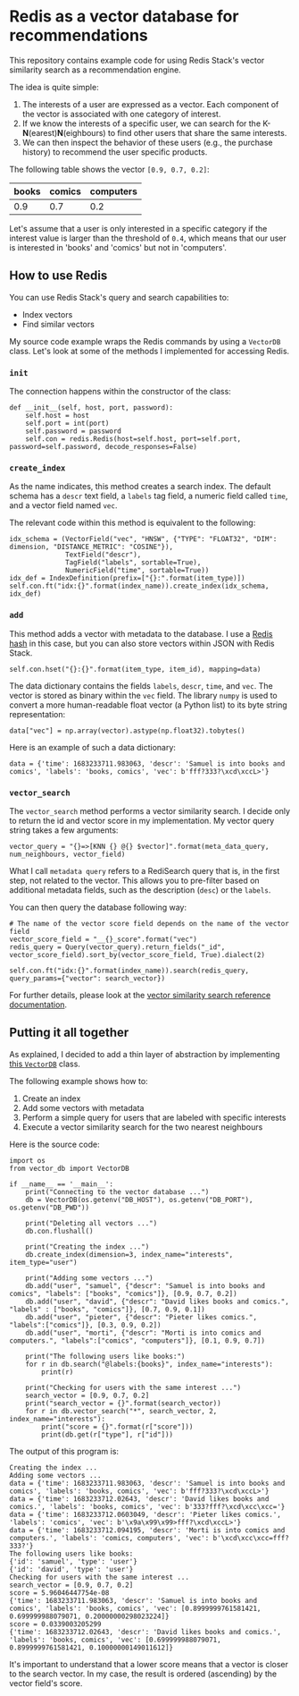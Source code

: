 # Redis as a vector database for recommendations

This repository contains example code for using Redis Stack's vector similarity search as a recommendation engine.

The idea is quite simple:

1. The interests of a user are expressed as a vector. Each component of the vector is associated with one category of interest.
2. If we know the interests of a specific user, we can search for the K-**N**(earest)**N**(eighbours) to find other users that share the same interests.
4. We can then inspect the behavior of these users (e.g., the purchase history) to recommend the user specific products.

The following table shows the vector `[0.9, 0.7, 0.2]`:

|books|comics|computers|
|---|---|---|
|0.9|0.7|0.2|


Let's assume that a user is only interested in a specific category if the interest value is larger than the threshold of `0.4`, which means that our user is interested in 'books' and 'comics' but not in  'computers'.

## How to use Redis

You can use Redis Stack's query and search capabilities to:

* Index vectors
* Find similar vectors

My source code example wraps the Redis commands by using a `VectorDB` class. Let's look at some of the methods I implemented for accessing Redis.

### `init`

The connection happens within the constructor of the class:

```
def __init__(self, host, port, password):
    self.host = host
    self.port = int(port)
    self.password = password
    self.con = redis.Redis(host=self.host, port=self.port, password=self.password, decode_responses=False)
```

### `create_index`

As the name indicates, this method creates a search index. The default schema has a `descr` text field, a `labels` tag field, a numeric field called `time`, and a vector field named `vec`.

The relevant code within this method is equivalent to the following:

```
idx_schema = (VectorField("vec", "HNSW", {"TYPE": "FLOAT32", "DIM": dimension, "DISTANCE_METRIC": "COSINE"}),
              TextField("descr"),
              TagField("labels", sortable=True),
              NumericField("time", sortable=True))
idx_def = IndexDefinition(prefix=["{}:".format(item_type)])
self.con.ft("idx:{}".format(index_name)).create_index(idx_schema, idx_def)
```

### `add`

This method adds a vector with metadata to the database. I use a [Redis hash](https://redis.io/docs/data-types/hashes/) in this case, but you can also store vectors within JSON with Redis Stack.

```
self.con.hset("{}:{}".format(item_type, item_id), mapping=data)
```

The data dictionary contains the fields `labels`, `descr`, `time`, and `vec`. The vector is stored as binary within the `vec` field. The library `numpy` is used to convert a more human-readable float vector (a Python list) to its byte string representation:

```
data["vec"] = np.array(vector).astype(np.float32).tobytes()
```

Here is an example of such a data dictionary:

```
data = {'time': 1683233711.983063, 'descr': 'Samuel is into books and comics', 'labels': 'books, comics', 'vec': b'fff?333?\xcd\xccL>'}
```

### `vector_search`

The `vector_search` method performs a vector similarity search. I decide only to return the id and vector score in my implementation. My vector query string takes a few arguments:

```
vector_query = "{}=>[KNN {} @{} $vector]".format(meta_data_query, num_neighbours, vector_field)
```

What I call `metadata query`  refers to a RediSearch query that is, in the first step, not related to the vector. This allows you to pre-filter based on additional metadata fields, such as the description (`desc`) or the `labels`.

You can then query the database following way:

```
# The name of the vector score field depends on the name of the vector field
vector_score_field = "__{}_score".format("vec")
redis_query = Query(vector_query).return_fields("_id", vector_score_field).sort_by(vector_score_field, True).dialect(2)

self.con.ft("idx:{}".format(index_name)).search(redis_query, query_params={"vector": search_vector})
```

For further details, please look at the [vector similarity search reference documentation](https://redis.io/docs/stack/search/reference/vectors/).


## Putting it all together

As explained, I decided to add a thin layer of abstraction by implementing [this `VectorDB`](./vss-rec/vector_db.py) class.

The following example shows how to:

1. Create an index
2. Add some vectors with metadata
3. Perform a simple query for users that are labeled with specific interests
4. Execute a vector similarity search for the two nearest neighbours


Here is the source code:

```
import os
from vector_db import VectorDB

if __name__ == '__main__':
    print("Connecting to the vector database ...")
    db = VectorDB(os.getenv("DB_HOST"), os.getenv("DB_PORT"), os.getenv("DB_PWD"))

    print("Deleting all vectors ...")
    db.con.flushall()

    print("Creating the index ...")
    db.create_index(dimension=3, index_name="interests", item_type="user")

    print("Adding some vectors ...")
    db.add("user", "samuel", {"descr": "Samuel is into books and comics", "labels": ["books", "comics"]}, [0.9, 0.7, 0.2])
    db.add("user", "david", {"descr": "David likes books and comics.", "labels" : ["books", "comics"]}, [0.7, 0.9, 0.1])
    db.add("user", "pieter", {"descr": "Pieter likes comics.", "labels":["comics"]}, [0.3, 0.9, 0.2])
    db.add("user", "morti", {"descr": "Morti is into comics and computers.", "labels":["comics", "computers"]}, [0.1, 0.9, 0.7])

    print("The following users like books:")
    for r in db.search("@labels:{books}", index_name="interests"):
        print(r)

    print("Checking for users with the same interest ...")
    search_vector = [0.9, 0.7, 0.2]
    print("search_vector = {}".format(search_vector))
    for r in db.vector_search("*", search_vector, 2, index_name="interests"):
        print("score = {}".format(r["score"]))
        print(db.get(r["type"], r["id"]))
```

The output of this program is:

```
Creating the index ...
Adding some vectors ...
data = {'time': 1683233711.983063, 'descr': 'Samuel is into books and comics', 'labels': 'books, comics', 'vec': b'fff?333?\xcd\xccL>'}
data = {'time': 1683233712.02643, 'descr': 'David likes books and comics.', 'labels': 'books, comics', 'vec': b'333?fff?\xcd\xcc\xcc='}
data = {'time': 1683233712.0603049, 'descr': 'Pieter likes comics.', 'labels': 'comics', 'vec': b'\x9a\x99\x99>fff?\xcd\xccL>'}
data = {'time': 1683233712.094195, 'descr': 'Morti is into comics and computers.', 'labels': 'comics, computers', 'vec': b'\xcd\xcc\xcc=fff?333?'}
The following users like books:
{'id': 'samuel', 'type': 'user'}
{'id': 'david', 'type': 'user'}
Checking for users with the same interest ...
search_vector = [0.9, 0.7, 0.2]
score = 5.96046447754e-08
{'time': 1683233711.983063, 'descr': 'Samuel is into books and comics', 'labels': 'books, comics', 'vec': [0.8999999761581421, 0.699999988079071, 0.20000000298023224]}
score = 0.0339003205299
{'time': 1683233712.02643, 'descr': 'David likes books and comics.', 'labels': 'books, comics', 'vec': [0.699999988079071, 0.8999999761581421, 0.10000000149011612]}
```

It's important to understand that a lower score means that a vector is closer to the search vector. In my case, the result is ordered (ascending) by the vector field's score.
